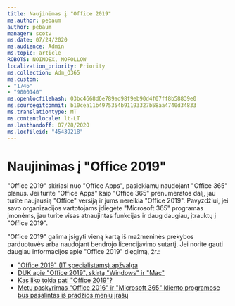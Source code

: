 ```yaml
---
title: Naujinimas į "Office 2019"
ms.author: pebaum
author: pebaum
manager: scotv
ms.date: 07/24/2020
ms.audience: Admin
ms.topic: article
ROBOTS: NOINDEX, NOFOLLOW
localization_priority: Priority
ms.collection: Adm_O365
ms.custom:
- "1746"
- "9000140"
ms.openlocfilehash: 03bc4668d6e789ad98f9eb90d4f07ff8b58839e0
ms.sourcegitcommit: b10cea11b4975354b91193327b58aa4740d34833
ms.translationtype: MT
ms.contentlocale: lt-LT
ms.lasthandoff: 07/28/2020
ms.locfileid: "45439218"
---
```

# <a name="update-to-office-2019"></a>Naujinimas į "Office 2019"

"Office 2019" skiriasi nuo "Office Apps", pasiekiamų naudojant "Office 365" planus. Jei turite "Office Apps" kaip "Office 365" prenumeratos dalį, jau turite naujausią "Office" versiją ir jums nereikia "Office 2019". Pavyzdžiui, jei savo organizacijos vartotojams įdiegėte "Microsoft 365" programas įmonėms, jau turite visas atnaujintas funkcijas ir daug daugiau, įtrauktų į "Office 2019".

"Office 2019" galima įsigyti vieną kartą iš mažmeninės prekybos parduotuvės arba naudojant bendrojo licencijavimo sutartį. Jei norite gauti daugiau informacijos apie "Office 2019" diegimą, žr.:  

- ["Office 2019" (IT specialistams) apžvalga](https://docs.microsoft.com/deployoffice/office2019/overview)  
- [DUK apie "Office 2019", skirtą "Windows" ir "Mac"](https://support.microsoft.com/help/4133312)  
- [Kas liko tokia pati "Office 2019"?](https://docs.microsoft.com/deployoffice/office2019/overview#whats-stayed-the-same-in-office-2019)  
- [Metų paskyrimas "Office 2016" ir "Microsoft 365" kliento programose bus pašalintas iš pradžios meniu įrašų](https://support.office.com/article/8fe5e052-76d2-49de-af30-2e84ed3da907?wt.mc_id=Alchemy_ClientDIA)